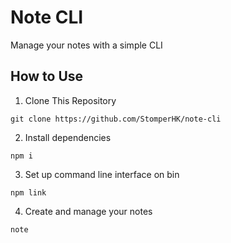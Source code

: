 # Note CLI

Manage your notes with a simple CLI

## How to Use

1. Clone This Repository
```
git clone https://github.com/StomperHK/note-cli
```

2. Install dependencies
```
npm i
```

3. Set up command line interface on bin
```
npm link
```

4. Create and manage your notes
```
note
```
